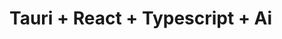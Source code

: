 <!--
 * @Author: Maybe 1913093102@qq.com
 * @Date: 2025-09-02 13:51:01
 * @LastEditors: Maybe 1913093102@qq.com
 * @LastEditTime: 2025-09-02 17:51:44
 * @FilePath: \Tauri-React-Ai\README.md
 * @Description: 这是默认设置,请设置`customMade`, 打开koroFileHeader查看配置 进行设置: https://github.com/OBKoro1/koro1FileHeader/wiki/%E9%85%8D%E7%BD%AE
-->
# Tauri + React + Typescript + Ai









